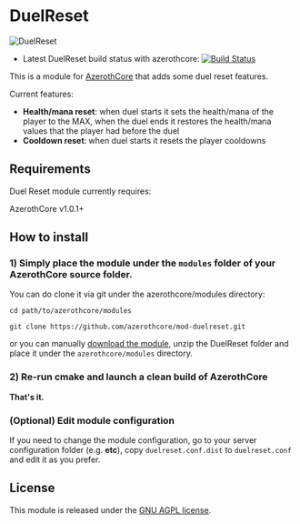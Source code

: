 # DuelReset

![DuelReset](https://raw.githubusercontent.com/azerothcore/mod-duel-reset/master/icon.png)

- Latest DuelReset build status with azerothcore: [![Build Status](https://travis-ci.org/azerothcore/mod-duel-reset.svg?branch=master)](https://travis-ci.org/azerothcore/mod-duel-reset)

This is a module for [AzerothCore](http://www.azerothcore.org) that adds some duel reset features.

Current features:

- **Health/mana reset**: when duel starts it sets the health/mana of the player to the MAX, when the duel ends it restores the health/mana values that the player had before the duel
- **Cooldown reset**: when duel starts it resets the player cooldowns


## Requirements

Duel Reset module currently requires:

AzerothCore v1.0.1+

## How to install

### 1) Simply place the module under the `modules` folder of your AzerothCore source folder.

You can do clone it via git under the azerothcore/modules directory:

`cd path/to/azerothcore/modules`

`git clone https://github.com/azerothcore/mod-duelreset.git`

or you can manually [download the module](https://github.com/azerothcore/mod-duelreset/archive/master.zip), unzip the DuelReset folder and place it under the `azerothcore/modules` directory.

### 2) Re-run cmake and launch a clean build of AzerothCore

**That's it.**

### (Optional) Edit module configuration

If you need to change the module configuration, go to your server configuration folder (e.g. **etc**), copy `duelreset.conf.dist` to `duelreset.conf` and edit it as you prefer.


## License

This module is released under the [GNU AGPL license](https://github.com/azerothcore/mod-duelreset/blob/master/LICENSE).





